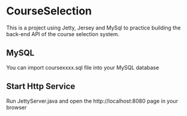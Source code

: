 # CourseSelection #

This is a project using Jetty, Jersey and MySql to practice building the back-end API of the course selection system.

## MySQL 
You can import coursexxxx.sql file into your MySQL database

## Start Http Service
Run JettyServer.java and open the http://localhost:8080 page in your browser